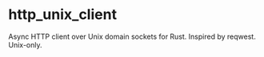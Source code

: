 # http_unix_client
Async HTTP client over Unix domain sockets for Rust. Inspired by reqwest. Unix-only.
